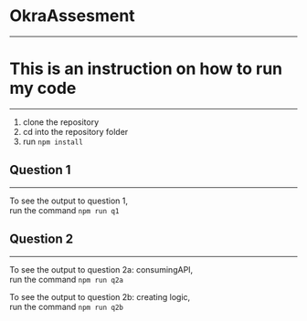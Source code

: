 # OkraAssesment
___
# This is an instruction on how to run my code
___
1. clone the repository
2. cd into the repository folder
3. run `npm install`

## Question 1
___
To see the output to question 1,  
run the command `npm run q1`

## Question 2
___
To see the output to question 2a: consumingAPI,  
run the command `npm run q2a`

To see the output to question 2b: creating logic,  
run the command `npm run q2b`